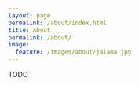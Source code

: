 ```yaml
---
layout: page
permalink: /about/index.html
title: About
permalink: /about/
image:
  feature: /images/about/jalama.jpg
---
```


TODO
